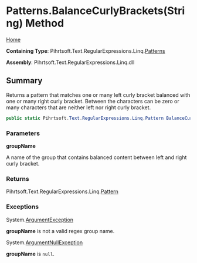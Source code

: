 # Patterns\.BalanceCurlyBrackets\(String\) Method

[Home](../../../../../../README.md)

**Containing Type**: Pihrtsoft\.Text\.RegularExpressions\.Linq\.[Patterns](../README.md)

**Assembly**: Pihrtsoft\.Text\.RegularExpressions\.Linq\.dll

## Summary

Returns a pattern that matches one or many left curly bracket balanced with one or many right curly bracket\.
Between the characters can be zero or many characters that are neither left nor right curly bracket\.

```csharp
public static Pihrtsoft.Text.RegularExpressions.Linq.Pattern BalanceCurlyBrackets(string groupName)
```

### Parameters

**groupName**

A name of the group that contains balanced content between left and right curly bracket\.

### Returns

Pihrtsoft\.Text\.RegularExpressions\.Linq\.[Pattern](../../Pattern/README.md)

### Exceptions

System\.[ArgumentException](https://docs.microsoft.com/en-us/dotnet/api/system.argumentexception)

**groupName** is not a valid regex group name\.

System\.[ArgumentNullException](https://docs.microsoft.com/en-us/dotnet/api/system.argumentnullexception)

**groupName** is `null`\.

